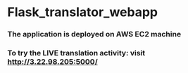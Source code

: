 # Flask_translator_webapp

### The application is deployed on AWS EC2 machine
### To try the LIVE translation activity: visit http://3.22.98.205:5000/
